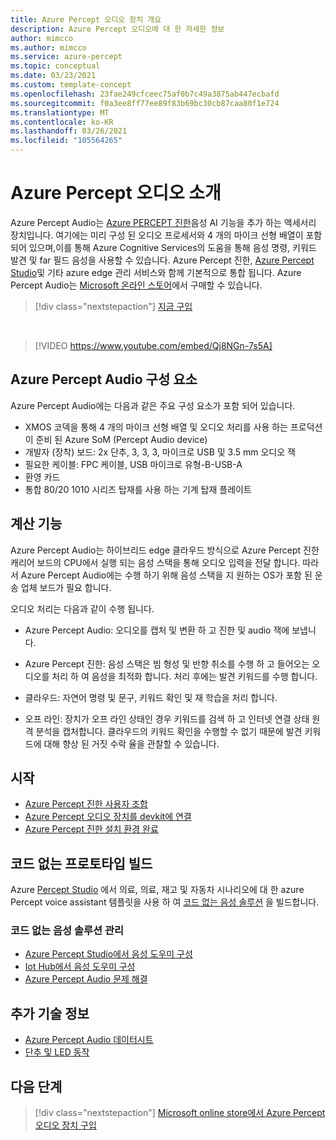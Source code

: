 ```yaml
---
title: Azure Percept 오디오 장치 개요
description: Azure Percept 오디오에 대 한 자세한 정보
author: mimcco
ms.author: mimcco
ms.service: azure-percept
ms.topic: conceptual
ms.date: 03/23/2021
ms.custom: template-concept
ms.openlocfilehash: 23fae249cfceec75af0b7c49a3875ab447ecbafd
ms.sourcegitcommit: f0a3ee8ff77ee89f83b69bc30cb87caa80f1e724
ms.translationtype: MT
ms.contentlocale: ko-KR
ms.lasthandoff: 03/26/2021
ms.locfileid: "105564265"
---
```

# <a name="introduction-to-azure-percept-audio"></a>Azure Percept 오디오 소개

Azure Percept Audio는 [Azure PERCEPT 진한](./overview-azure-percept-dk.md)음성 AI 기능을 추가 하는 액세서리 장치입니다. 여기에는 미리 구성 된 오디오 프로세서와 4 개의 마이크 선형 배열이 포함 되어 있으며,이를 통해 Azure Cognitive Services의 도움을 통해 음성 명령, 키워드 발견 및 far 필드 음성을 사용할 수 있습니다. Azure Percept 진한, [Azure Percept Studio](https://go.microsoft.com/fwlink/?linkid=2135819)및 기타 azure edge 관리 서비스와 함께 기본적으로 통합 됩니다. Azure Percept Audio는 [Microsoft 온라인 스토어](https://go.microsoft.com/fwlink/p/?LinkId=2155270)에서 구매할 수 있습니다.

> [!div class="nextstepaction"]
> [지금 구입](https://go.microsoft.com/fwlink/p/?LinkId=2155270)

</br>

> [!VIDEO https://www.youtube.com/embed/Qj8NGn-7s5A]

## <a name="azure-percept-audio-components"></a>Azure Percept Audio 구성 요소

Azure Percept Audio에는 다음과 같은 주요 구성 요소가 포함 되어 있습니다.

- XMOS 코덱을 통해 4 개의 마이크 선형 배열 및 오디오 처리를 사용 하는 프로덕션이 준비 된 Azure SoM (Percept Audio device)
- 개발자 (장착) 보드: 2x 단추, 3, 3, 3, 마이크로 USB 및 3.5 mm 오디오 잭
- 필요한 케이블: FPC 케이블, USB 마이크로 유형-B-USB-A
- 환영 카드
- 통합 80/20 1010 시리즈 탑재를 사용 하는 기계 탑재 플레이트

## <a name="compute-capabilities"></a>계산 기능 

Azure Percept Audio는 하이브리드 edge 클라우드 방식으로 Azure Percept 진한 캐리어 보드의 CPU에서 실행 되는 음성 스택을 통해 오디오 입력을 전달 합니다. 따라서 Azure Percept Audio에는 수행 하기 위해 음성 스택을 지 원하는 OS가 포함 된 운송 업체 보드가 필요 합니다. 

오디오 처리는 다음과 같이 수행 됩니다. 

- Azure Percept Audio: 오디오를 캡처 및 변환 하 고 진한 및 audio 잭에 보냅니다.

- Azure Percept 진한: 음성 스택은 빔 형성 및 반향 취소를 수행 하 고 들어오는 오디오를 처리 하 여 음성을 최적화 합니다. 처리 후에는 발견 키워드를 수행 합니다.

- 클라우드: 자연어 명령 및 문구, 키워드 확인 및 재 학습을 처리 합니다. 

- 오프 라인: 장치가 오프 라인 상태인 경우 키워드를 검색 하 고 인터넷 연결 상태 원격 분석을 캡처합니다. 클라우드의 키워드 확인을 수행할 수 없기 때문에 발견 키워드에 대해 향상 된 거짓 수락 율을 관찰할 수 있습니다. 

## <a name="getting-started"></a>시작

- [Azure Percept 진한 사용자 조합](./quickstart-percept-dk-unboxing.md)
- [Azure Percept 오디오 장치를 devkit에 연결](./quickstart-percept-audio-setup.md)
- [Azure Percept 진한 설치 환경 완료](./quickstart-percept-dk-set-up.md)

## <a name="build-a-no-code-prototype"></a>코드 없는 프로토타입 빌드

Azure [Percept Studio](https://go.microsoft.com/fwlink/?linkid=2135819) 에서 의료, 의료, 재고 및 자동차 시나리오에 대 한 azure Percept voice assistant 템플릿을 사용 하 여 [코드 없는 음성 솔루션](./tutorial-no-code-speech.md) 을 빌드합니다.

### <a name="manage-your-no-code-speech-solution"></a>코드 없는 음성 솔루션 관리

- [Azure Percept Studio에서 음성 도우미 구성](./how-to-manage-voice-assistant.md)
- [Iot Hub에서 음성 도우미 구성](./how-to-configure-voice-assistant.md)
- [Azure Percept Audio 문제 해결](./troubleshoot-audio-accessory-speech-module.md)

## <a name="additional-technical-information"></a>추가 기술 정보

- [Azure Percept Audio 데이터시트](./azure-percept-audio-datasheet.md)
- [단추 및 LED 동작](./audio-button-led-behavior.md)

## <a name="next-steps"></a>다음 단계

> [!div class="nextstepaction"]
> [Microsoft online store에서 Azure Percept 오디오 장치 구입](https://go.microsoft.com/fwlink/p/?LinkId=2155270)
